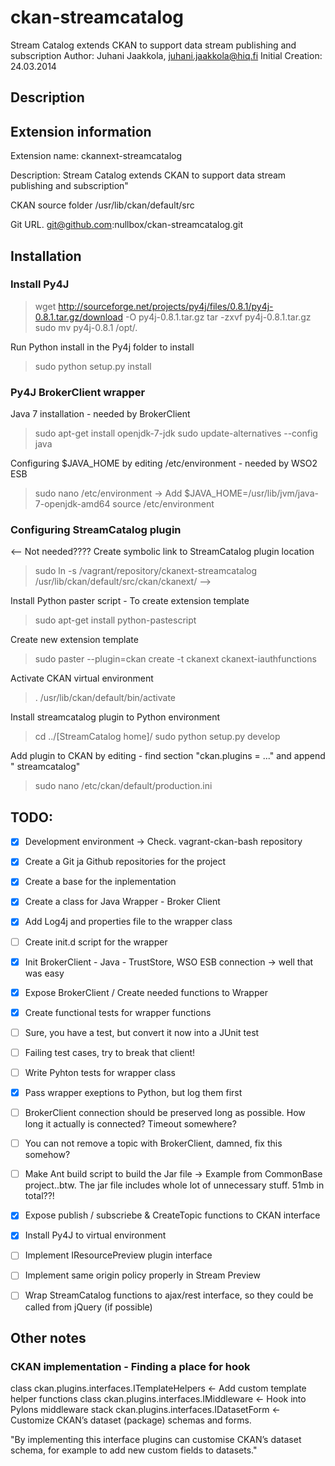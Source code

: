 ckan-streamcatalog
==================

Stream Catalog extends CKAN to support data stream publishing and subscription
Author: Juhani Jaakkola, juhani.jaakkola@hiq.fi
Initial Creation: 24.03.2014 

Description
-----------

## Extension information

Extension name:
ckannext-streamcatalog

Description:
Stream Catalog extends CKAN to support data stream publishing and subscription"

CKAN source folder
/usr/lib/ckan/default/src

Git URL.
git@github.com:nullbox/ckan-streamcatalog.git


## Installation

### Install Py4J
> wget http://sourceforge.net/projects/py4j/files/0.8.1/py4j-0.8.1.tar.gz/download -O py4j-0.8.1.tar.gz
> tar -zxvf py4j-0.8.1.tar.gz
> sudo mv py4j-0.8.1 /opt/.

Run Python install in the Py4j folder to install 
> sudo python setup.py install 

### Py4J BrokerClient wrapper

Java 7 installation - needed by BrokerClient
> sudo apt-get install openjdk-7-jdk
> sudo update-alternatives --config java

Configuring $JAVA_HOME by editing /etc/environment - needed by WSO2 ESB
> sudo nano /etc/environment -> Add $JAVA_HOME=/usr/lib/jvm/java-7-openjdk-amd64
> source /etc/environment

### Configuring StreamCatalog plugin

<-- Not needed????
Create symbolic link to StreamCatalog plugin location
> sudo ln -s /vagrant/repository/ckanext-streamcatalog /usr/lib/ckan/default/src/ckan/ckanext/
-->

Install Python paster script - To create extension template
> sudo apt-get install python-pastescript

Create new extension template
> sudo paster --plugin=ckan create -t ckanext ckanext-iauthfunctions

Activate CKAN virtual environment
> . /usr/lib/ckan/default/bin/activate

Install streamcatalog plugin to Python environment
> cd ../[StreamCatalog home]/
> sudo python setup.py develop

Add plugin to CKAN by editing - find section "ckan.plugins = ..." and append " streamcatalog"
> sudo nano /etc/ckan/default/production.ini


## TODO:
- [X] Development environment -> Check. vagrant-ckan-bash repository
- [X] Create a Git ja Github repositories for the project
- [X] Create a base for the inplementation
- [X] Create a class for Java Wrapper - Broker Client
- [X] Add Log4j and properties file to the wrapper class
- [ ] Create init.d script for the wrapper
- [X] Init BrokerClient - Java - TrustStore, WSO ESB connection -> well that was easy
- [X] Expose BrokerClient / Create needed functions to Wrapper
- [X] Create functional tests for wrapper functions
- [ ] Sure, you have a test, but convert it now into a JUnit test
- [ ] Failing test cases, try to break that client!
- [ ] Write Pyhton tests for wrapper class
- [X] Pass wrapper exeptions to Python, but log them first
- [ ] BrokerClient connection should be preserved long as possible. How long it actually is connected? Timeout somewhere?
- [ ] You can not remove a topic with BrokerClient, damned, fix this somehow?
- [ ] Make Ant build script to build the Jar file -> Example from CommonBase project..btw. The jar file includes whole lot of unnecessary stuff. 51mb in total??!
- [X] Expose publish / subscriebe & CreateTopic functions to CKAN interface
- [X] Install Py4J to virtual environment
- [ ] Implement IResourcePreview plugin interface
- [ ] Implement same origin policy properly in Stream Preview

- [ ] Wrap StreamCatalog functions to ajax/rest interface, so they could be called from jQuery (if possible)


Other notes
-----------

### CKAN implementation - Finding a place for hook
class ckan.plugins.interfaces.ITemplateHelpers <- Add custom template helper functions
class ckan.plugins.interfaces.IMiddleware <- Hook into Pylons middleware stack
ckan.plugins.interfaces.IDatasetForm <- Customize CKAN’s dataset (package) schemas and forms.

"By implementing this interface plugins can customise CKAN’s dataset schema, for example to add new custom fields to datasets."
